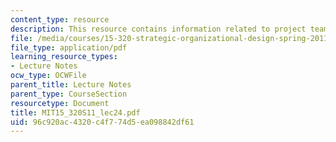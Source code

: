 ```yaml
---
content_type: resource
description: This resource contains information related to project team presentations.
file: /media/courses/15-320-strategic-organizational-design-spring-2011/96c920ac4320c4f774d5ea098842df61_MIT15_320S11_lec24.pdf
file_type: application/pdf
learning_resource_types:
- Lecture Notes
ocw_type: OCWFile
parent_title: Lecture Notes
parent_type: CourseSection
resourcetype: Document
title: MIT15_320S11_lec24.pdf
uid: 96c920ac-4320-c4f7-74d5-ea098842df61
---
```

